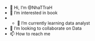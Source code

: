 - 👋 Hi, I’m @NhaTTraH
- 👀 I’m interested in book
- - 🌱 I’m currently learning data analyst
- 💞️ I’m looking to collaborate on Data
- 📫 How to reach me 

<!---
NhaTTraH/NhaTTraH is a ✨ special ✨ repository because its `README.md` (this file) appears on your GitHub profile.
You can click the Preview link to take a look at your changes.
--->
